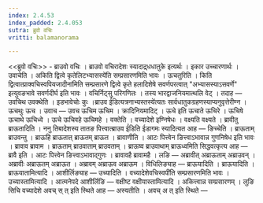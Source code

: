 ```yaml
---
index: 2.4.53
index_padded: 2.4.053
sutra: ब्रुवो वचिः
vritti: balamanorama

---
```

<<ब्रुवो वचिः>> - ब्राउवो वचिः । ब्राउवो वचिरादेशः स्यादाद्र्धधातुके इत्यर्थः । इकार उच्चारणार्थः । उवाचेति । अकिति द्वित्वे कृतेलिटभ्यासस्ये॑ति सम्प्रसारणमिति भावः । ऊचतुरिति । किति द्वित्वात्प्राक्वचिस्वपियजादीना॑मिति सम्प्रसारणे द्वित्वे कृते हलादिशेषे सवर्णपरत्वात् "अभ्यासस्याऽसवर्णे" इत्युवङभावे सवर्णदीर्घ इति भावः । वचिर्निट्सु परिगणितः । तस्य भारद्वाजनियमात्थलि वेट् । तदाह — उवचिथ उवक्थेति । इडभावेचोः कुः ।ब्राउव ई॑डित्यत्रनाभ्यस्तस्ये॑त्यतः सार्वधातुकग्रहणस्याप्यनुवृत्तेरीण्न । ऊचथुः ऊच । उवाच — उवच ऊचिम ऊचिम । क्रादिनियमादिट् । ऊचे इति ऊचाते ऊचिरे । ऊचिषे ऊचाथे ऊचिध्वे । ऊचे ऊचिवहे ऊचिमहे । वक्तेति । वच्यादेशे इण्निषेधः । वक्ष्यति वक्ष्यते । ब्रावीतु ब्राऊतादिति । ननु तिबादेशस्य तातङ पित्त्वात्ब्राउव ई॑डिति ईडागमः स्यादित्यत आह —  ङिच्चेति । ब्राऊताम् ब्राउवन्तु । ब्राऊहि ब्राऊतात् ब्राऊतम् ब्राऊत । ब्रावाणीति । आटः पित्त्वेन ङित्त्वाऽभावान्न गुणनिषेध इति भावः । ब्रावाव ब्रावाम । ब्राऊताम् ब्राउवाताम् ब्राउवताम् । ब्राऊष्व ब्राउवाथाम् ब्राऊध्वमिति सिद्धवत्कृत्य आह — ब्रावै इति । आटः पित्त्वेन ङित्त्वाऽभावाद्गुणः । ब्रावावहै ब्रावामहै । लङि — अब्रावीत् अब्राऊताम् अब्राउवन् । अब्रावीः अब्राऊतम् अब्राऊत । अब्रावम् अब्राऊव अब्राऊम । विधिलिङ्याह — ब्राऊयादिति । ब्राऊयादिति । ब्राऊयातामित्यादि । आशीर्लिङ्याह —  उच्यादिति । वच्यादेशेवचिस्वपी॑ति सम्प्रसारणमिति भावः । उच्यास्तामित्यादि । आत्मनेपदे आशीर्लिङि — वक्षीष्ट वक्षीयास्तामित्यादि । अकित्त्वान्न सम्प्रसारणम् । लुङि सिचि वच्यादेशे अवच् स् त् इति स्थिते आह —  अस्यतीति । अवच् अ त् इति स्थिते —  